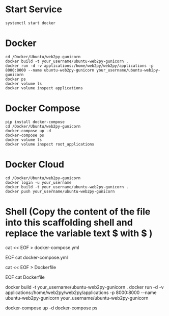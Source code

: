 # Start Service
	systemctl start docker

# Docker
	cd /Docker/Ubuntu/web2py-gunicorn
	docker build -t your_username/ubuntu-web2py-gunicorn .
	docker run -d -v applications:/home/web2py/web2py/applications -p 8000:8000 --name ubuntu-web2py-gunicorn your_username/ubuntu-web2py-gunicorn
	docker ps 
	docker volume ls
	docker volume inspect applications

# Docker Compose
	pip install docker-compose
	cd /Docker/Ubuntu/web2py-gunicorn
	docker-compose up -d
	docker-compose ps
	docker volume ls
	docker volume inspect root_applications

# Docker Cloud
	cd /Docker/Ubuntu/web2py-gunicorn
	docker login -u your_username
	docker build -t your_username/ubuntu-web2py-gunicorn .
	docker push your_username/ubuntu-web2py-gunicorn

# Shell (Copy the content of the file into this scaffolding shell and replace the variable text $ with \$ )
cat << EOF > docker-compose.yml

EOF
cat docker-compose.yml

cat << EOF > Dockerfile

EOF
cat Dockerfile

docker build -t your_username/ubuntu-web2py-gunicorn .
docker run -d -v applications:/home/web2py/web2py/applications -p 8000:8000 --name ubuntu-web2py-gunicorn your_username/ubuntu-web2py-gunicorn

docker-compose up -d
docker-compose ps
